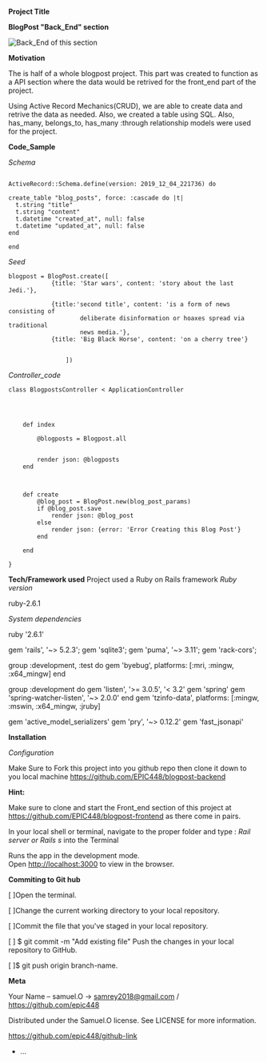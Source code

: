 
**Project Title**
 
 **BlogPost "Back_End" section** 

 ![Back_End of this section](https://media.giphy.com/media/9YKvq41UGOkCI/giphy.gif)

**Motivation**

 The is half of a whole blogpost project. This part was created to function as a API section where the data would be retrived for the front_end part of the project. 

 Using Active Record Mechanics(CRUD), we are able to create data and retrive the data as needed. Also, we created a table using SQL. Also, has_many, belongs_to, has_many :through relationship  models were used for the project.



**Code_Sample**

 *Schema*
  ```

ActiveRecord::Schema.define(version: 2019_12_04_221736) do

  create_table "blog_posts", force: :cascade do |t|
    t.string "title"
    t.string "content"
    t.datetime "created_at", null: false
    t.datetime "updated_at", null: false
  end

end
  ```

*Seed*

```
blogpost = BlogPost.create([
            {title: 'Star wars', content: 'story about the last Jedi.'}, 
                   
            {title:'second title', content: 'is a form of news consisting of 
                    deliberate disinformation or hoaxes spread via traditional 
                    news media.'},
            {title: 'Big Black Horse', content: 'on a cherry tree'}


                ])
```

*Controller_code*
```
class BlogpostsController < ApplicationController


    
    
    def index

        @blogposts = Blogpost.all 

  
        render json: @blogposts
    end



    def create
        @blog_post = BlogPost.new(blog_post_params)
        if @blog_post.save
            render json: @blog_post
        else
            render json: {error: 'Error Creating this Blog Post'}
        end
        
    end

}
```

**Tech/Framework used**
  Project used a Ruby on Rails framework
  *Ruby version*

ruby-2.6.1

   *System dependencies*


ruby '2.6.1'

gem 'rails', '~> 5.2.3';
gem 'sqlite3';
gem 'puma', '~> 3.11';
gem 'rack-cors';

group :development, :test do
  gem 'byebug', platforms: [:mri, :mingw, :x64_mingw]
end

group :development do
  gem 'listen', '>= 3.0.5', '< 3.2'
  gem 'spring'
  gem 'spring-watcher-listen', '~> 2.0.0'
end
gem 'tzinfo-data', platforms: [:mingw, :mswin, :x64_mingw, :jruby]

gem 'active_model_serializers'
gem 'pry', '~> 0.12.2'
gem 'fast_jsonapi'

**Installation**

*Configuration*

Make Sure to Fork this project into you github repo then clone it down to you local machine https://github.com/EPIC448/blogpost-backend

**Hint:**

 Make sure to  clone and start the Front_end section of this project at https://github.com/EPIC448/blogpost-frontend  as there come in pairs.

 In your local shell or terminal, navigate to  the proper folder and type :
  *Rail server or Rails s*  into the Terminal


Runs the app in the development mode.<br />
Open [http://localhost:3000](http://localhost:3000) to view in the browser.

**Commiting to Git hub**
   
[ ]Open the terminal. 

[ ]Change the current working directory to your local repository. 

[ ]Commit the file that you've staged in your local repository.

[ ] $ git commit -m "Add existing file"
Push the changes in your local repository to GitHub. 

[ ]$ git push origin branch-name. 
   
   

**Meta**

Your Name – samuel.O -> samrey2018@gmail.com / https://github.com/epic448

Distributed under the Samuel.O license. See LICENSE for more information.

https://github.com/epic448/github-link


* ...






